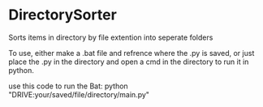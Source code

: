# DirectorySorter
Sorts items in directory by file extention into seperate folders

To use, either make a .bat file and refrence where the .py is saved, or just place the .py in the directory and open a cmd in the directory to run it in python.

use this code to run the Bat:
python "DRIVE:your/saved/file/directory/main.py"
